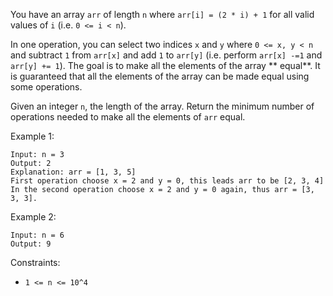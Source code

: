 You have an array `arr` of length `n` where `arr[i] = (2 * i) + 1` for all valid values of `i` (i.e. `0 <= i < n`).

In one operation, you can select two indices `x` and `y` where `0 <= x, y < n` and subtract `1` from `arr[x]` and
add `1` to `arr[y]` (i.e. perform `arr[x] -=1` and `arr[y] += 1`). The goal is to make all the elements of the array **
equal**. It is guaranteed that all the elements of the array can be made equal using some operations.

Given an integer `n`, the length of the array. Return the minimum number of operations needed to make all the elements
of `arr` equal.

Example 1:

```
Input: n = 3
Output: 2
Explanation: arr = [1, 3, 5]
First operation choose x = 2 and y = 0, this leads arr to be [2, 3, 4]
In the second operation choose x = 2 and y = 0 again, thus arr = [3, 3, 3].
```

Example 2:

```
Input: n = 6
Output: 9
```

Constraints:

* `1 <= n <= 10^4`
